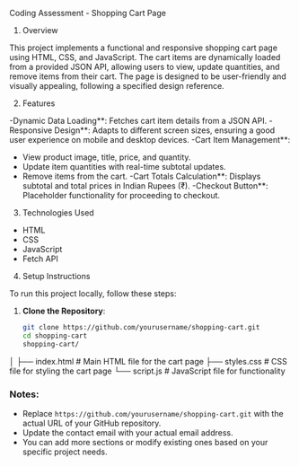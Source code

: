 Coding Assessment - Shopping Cart Page

1. Overview

This project implements a functional and responsive shopping cart page using HTML, CSS, and JavaScript. The cart items are dynamically loaded from a provided JSON API, allowing users to view, update quantities, and remove items from their cart. The page is designed to be user-friendly and visually appealing, following a specified design reference.

2. Features

-Dynamic Data Loading**: Fetches cart item details from a JSON API.
-Responsive Design**: Adapts to different screen sizes, ensuring a good user experience on mobile and desktop devices.
-Cart Item Management**:
  - View product image, title, price, and quantity.
  - Update item quantities with real-time subtotal updates.
  - Remove items from the cart.
-Cart Totals Calculation**: Displays subtotal and total prices in Indian Rupees (₹).
-Checkout Button**: Placeholder functionality for proceeding to checkout.

3. Technologies Used

- HTML
- CSS
- JavaScript
- Fetch API

4. Setup Instructions

To run this project locally, follow these steps:

1. **Clone the Repository**:
   ```bash
   git clone https://github.com/yourusername/shopping-cart.git
   cd shopping-cart
   shopping-cart/
│
├── index.html        # Main HTML file for the cart page
├── styles.css        # CSS file for styling the cart page
└── script.js         # JavaScript file for functionality

### Notes:
- Replace `https://github.com/yourusername/shopping-cart.git` with the actual URL of your GitHub repository.
- Update the contact email with your actual email address.
- You can add more sections or modify existing ones based on your specific project needs.
